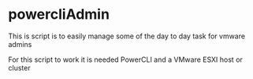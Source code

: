 # powercliAdmin
This is script is to easily manage some of the day to day task for vmware admins

For this script to work it is needed PowerCLI and a VMware ESXI host or cluster
